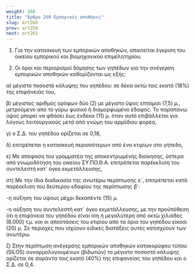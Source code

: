 ```yaml
---
weight: 260
title: "Άρθρο 260 Εμπορικές αποθήκες"
slug: art260
prev: art259
next: art261
---
```


1.  Για την κατασκευή των εμπορικών αποθηκών, απαιτείται έγκριση του οικείου εμπορικού και βιομηχανικού επιμελητηρίου.

2.  Οι όροι και περιορισμοί δόμησης των γηπέδων για την ανέγερση εμπορικών αποθηκών καθορίζονται ως εξής:

α) μέγιστο ποσοστό κάλυψης του γηπέδου: σε δέκα οκτώ τοις εκατό (18%) της επιφάνειάς του,

β) μέγιστος αριθμός ορόφων δύο (2) με μέγιστο ύψος επτάμισι (7,5) μ., μετρούμενο από το γύρω φυσικό ή διαμορφωμένο έδαφος. Το παραπάνω ύψος μπορεί να φθάσει έως ένδεκα (11) μ. όταν αυτό επιβάλλεται για λόγους λειτουργικούς μετά από γνώμη του αρμόδιου φορέα,

γ) ο Σ.Δ. του γηπέδου ορίζεται σε 0,18,

δ) επιτρέπεται η κατασκευή περισσότερων από ένα κτιρίων στο γήπεδο,

ε) Με απόφαση του γραμματέα της αποκεντρωμένης διοίκησης, ύστερα από γνωμοδότηση του οικείου ΣΥ.ΠΟ.Θ.Α. επιτρέπεται παρέκκλιση του συντελεστή κατ\` όγκο εκμετάλλευσης,

στ) Με την ίδια διαδικασία της ανωτέρω περίπτωσης ε\`, επιτρέπεται κατά παρέκκλιση του δεύτερου εδαφίου της περίπτωσης β΄:

-η αύξηση του ύψους μέχρι δεκαπέντε (15) μ.

-η αύξηση του συντελεστή κατ\` όγκο εκμετάλλευσης, με την προϋπόθεση ότι η επιφάνεια του γηπέδου είναι ίση ή μεγαλύτερη από οκτώ χιλιάδες (8.000) τ.μ. και οι αποστάσεις του κτιρίου από τα όρια του γηπέδου είκοσι (20) μ. Σε περιοχές που ισχύουν ειδικές διατάξεις αυτές κατισχύουν των ανωτέρω.

ζ) Στην περίπτωση ανέγερσης εμπορικών αποθηκών κατακορύφου τύπου (SILOS) συναρμολογουμένων (βιδωτών) το μέγιστο ποσοστό κάλυψης ορίζεται σε σαράντα τοις εκατό (40%) της επιφανείας του γηπέδου και ο Σ.Δ. σε 0,4.


